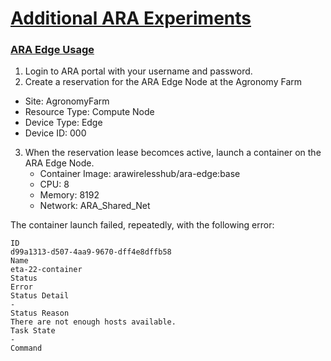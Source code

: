 # [Additional ARA Experiments](https://arawireless.readthedocs.io/en/latest/ara_experiments/ara_additional_experiments.html)

### [ARA Edge Usage](https://arawireless.readthedocs.io/en/latest/ara_experiments/additional_experiments/ara_edge_experiment.html)

1. Login to ARA portal with your username and password.
2. Create a reservation for the ARA Edge Node at the Agronomy Farm
  - Site: AgronomyFarm
  - Resource Type: Compute Node
  - Device Type: Edge
  - Device ID: 000
3. When the reservation lease becomces active, launch a container on the ARA Edge Node.
   - Container Image: arawirelesshub/ara-edge:base
   - CPU: 8
   - Memory: 8192
   - Network: ARA_Shared_Net

The container launch failed, repeatedly, with the following error:

```
ID
d99a1313-d507-4aa9-9670-dff4e8dffb58
Name
eta-22-container
Status
Error
Status Detail
-
Status Reason
There are not enough hosts available.
Task State
-
Command

```
